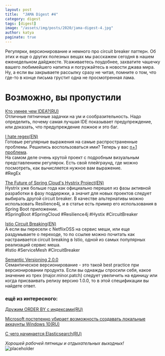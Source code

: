```yaml
---
layout: post
title:  "JAMA Digest #4"
category: digest
tags: [digest]
image: "/assets/img/posts/2020/jama-digest-4.jpg"
author: katya
paginate: true
---
```

Регулярки, версионирование и немного про circuit breaker паттерн. Об этих и еще о других полезных вещах мы расскажем сегодня в нашем еженедельном дайджесте. Усаживаетесь поудобнее, захватите чашечку вашего любимейшего напитка и погружайтесь в новости джава мира.
Ну, а если вы закрываете рассылку сразу не читая, помните о том, что где-то в конце письма грустит одна не просмотренная лама.  

# Возможно, вы пропустили

[Кто умнее чем IDEA?(RU)](https://habr.com/ru/company/JetBrains/blog/489156/)  
Отличные пятничные задачки на ум и сообразительность. Надо определить, почему самая лучшая IDE показывает предупреждение, или доказать, что предупреждение ложное и это баг.  

[I hate regex(EN)](https://ihateregex.io/)  
Готовые регулярные выражения на самые распространенные проблемы. Решились воспользоваться ими? Теперь у вас [n+1 проблема](http://regex.info/blog/2006-09-15/247).  
На самом деле очень крутой проект с подробным визуальным представлением регулярок. Есть свой плейграунд, где можно посмотреть, как вычисляется нужное вам выражение.  
#RegEx  

[The Future of Spring Cloud's Hystrix Project(EN)](https://www.infoq.com/articles/spring-cloud-hystrix/)  
Hystrix уже больше года как официально перешел из фазы активной разработки в фазу поддержки, а значит для новых проектов следует выбирать другой circuit breaker. В качестве альтернативы можно использовать Resilience4j, и в статье есть пример его использования в Spring Boot приложении.  
#SpringBoot #SpringCloud #Resilience4j #Hystix #CircuitBreaker  

[Istio Circuit Breaking(EN)](https://istio.io/docs/tasks/traffic-management/circuit-breaking/)  
А если вы пересели с NetflixOSS на сервис меши, или еще раздумываете о переходе, то по ссылке можно почитать как настраивается circuit breaking в Istio, одной из самых популярных реализаций сервис меша.  
#Istio #ServiceMesh #CircuitBreaker  

[Semantic Versioning 2.0.0](https://semver.org/)  
Семантическое версионирование - это такой best practice при версионировании продукта. Если вы однажды спросили себя, какое значение из трех (major.minor.patch) следует увеличить на единицу или когда присваивать релизу версию 1.0.0, то в этой спецификации вы найдете ответ.  

### ещё из интересного:  
[Дружим ORDER BY с индексами(RU)](https://habr.com/ru/company/tinkoff/blog/487412/)  

[Microsoft постепенно убирает возможность создавать локальные аккаунты Windows 10(RU)](https://habr.com/ru/news/t/490048/)  

[С чего начинается Elasticsearch(RU)](https://habr.com/ru/post/489924/)  

*Хорошей рабочей пятницы и отдыхательных выходных!*  
![placeholder](https://media.giphy.com/media/lNCsEPVxWOlwY/source.gif)



